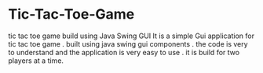 # Tic-Tac-Toe-Game
tic tac toe game build using Java Swing GUI
It is a simple Gui application for tic tac toe game . built using java swing gui components . the code is very to understand and the application
is very easy to use .
it is build for two players at a time.
